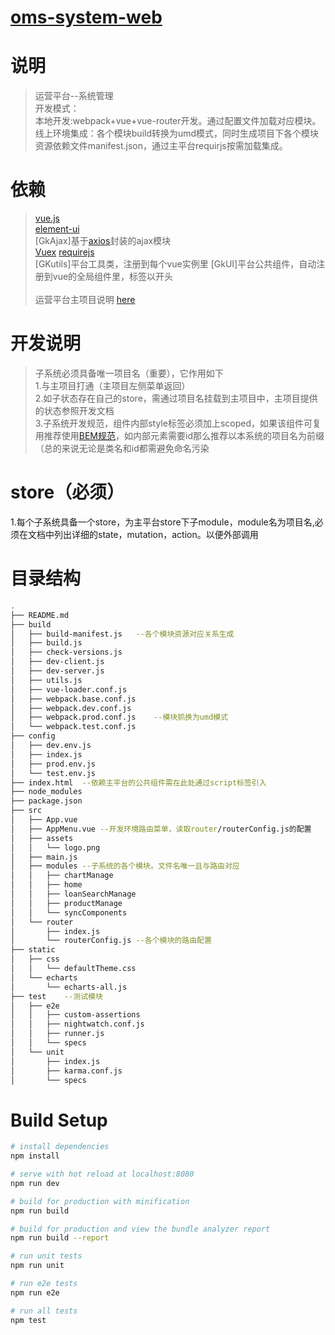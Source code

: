 # [oms-system-web](http://git.server.gingkoo/oms/oms-web/oms-system-web)


# 说明
> 运营平台--系统管理</br>
> 开发模式：</br>
> 本地开发:webpack+vue+vue-router开发。通过配置文件加载对应模块。</br>
> 线上环境集成：各个模块build转换为umd模式，同时生成项目下各个模块资源依赖文件manifest.json，通过主平台requirjs按需加载集成。

# 依赖
> [vue.js](https://cn.vuejs.org/)<br>
> [element-ui](http://element.eleme.io/#/zh-CN)<br>
> [GkAjax]基于[axios](https://github.com/mzabriskie/axios)封装的ajax模块<br>
> [Vuex](https://vuex.vuejs.org/zh-cn/intro.html)
> [requirejs](http://requirejs.org/)<br>
> [GKutils]平台工具类，注册到每个vue实例里
> [GkUI]平台公共组件，自动注册到vue的全局组件里，标签以<gk>开头
><br><br>
> 运营平台主项目说明 [here](http://git.server.gingkoo/wei.wang/operating-platform-web)

# 开发说明
> 子系统必须具备唯一项目名（重要），它作用如下<br>
> 1.与主项目打通（主项目左侧菜单返回）<br>
> 2.如子状态存在自己的store，需通过项目名挂载到主项目中，主项目提供的状态参照开发文档<br>
> 3.子系统开发规范，组件内部style标签必须加上scoped，如果该组件可复用推荐使用[BEM规范](http://www.w3cplus.com/blog/tags/325.html)，如内部元素需要id那么推荐以本系统的项目名为前缀（总的来说无论是类名和id都需避免命名污染


# store（必须）
1.每个子系统具备一个store，为主平台store下子module，module名为项目名,必须在文档中列出详细的state，mutation，action。以便外部调用

# 目录结构
```bash
.
├── README.md
├── build
│   ├── build-manifest.js	--各个模块资源对应关系生成
│   ├── build.js
│   ├── check-versions.js
│   ├── dev-client.js
│   ├── dev-server.js
│   ├── utils.js
│   ├── vue-loader.conf.js
│   ├── webpack.base.conf.js
│   ├── webpack.dev.conf.js
│   ├── webpack.prod.conf.js	--模块抓换为umd模式
│   └── webpack.test.conf.js
├── config
│   ├── dev.env.js
│   ├── index.js
│   ├── prod.env.js
│   └── test.env.js
├── index.html	--依赖主平台的公共组件需在此处通过script标签引入
├── node_modules
├── package.json
├── src
│   ├── App.vue
│   ├── AppMenu.vue	--开发环境路由菜单，读取router/routerConfig.js的配置
│   ├── assets
│   │   └── logo.png
│   ├── main.js
│   ├── modules	--子系统的各个模块。文件名唯一且与路由对应
│   │   ├── chartManage
│   │   ├── home
│   │   ├── loanSearchManage
│   │   ├── productManage
│   │   └── syncComponents
│   └── router
│       ├── index.js
│       └── routerConfig.js	--各个模块的路由配置
├── static
│   ├── css
│   │   └── defaultTheme.css
│   └── echarts
│       └── echarts-all.js
├── test	--测试模块
│   ├── e2e
│   │   ├── custom-assertions
│   │   ├── nightwatch.conf.js
│   │   ├── runner.js
│   │   └── specs
│   └── unit
│       ├── index.js
│       ├── karma.conf.js
│       └── specs
```

# Build Setup
``` bash
# install dependencies
npm install

# serve with hot reload at localhost:8080
npm run dev

# build for production with minification
npm run build

# build for production and view the bundle analyzer report
npm run build --report

# run unit tests
npm run unit

# run e2e tests
npm run e2e

# run all tests
npm test
```
